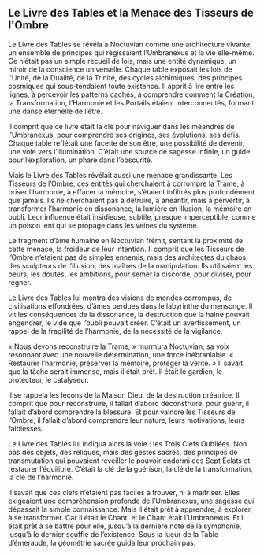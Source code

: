 ## Le Livre des Tables et la Menace des Tisseurs de l'Ombre

Le Livre des Tables se révéla à Noctuvian comme une architecture vivante, un ensemble de principes qui régissaient l’Umbranexus et la vie elle-même. Ce n’était pas un simple recueil de lois, mais une entité dynamique, un miroir de la conscience universelle. Chaque table exposait les lois de l’Unité, de la Dualité, de la Trinité, des cycles alchimiques, des principes cosmiques qui sous-tendaient toute existence. Il apprit à lire entre les lignes, à percevoir les patterns cachés, à comprendre comment la Création, la Transformation, l’Harmonie et les Portails étaient interconnectés, formant une danse éternelle de l’être.

Il comprit que ce livre était la clé pour naviguer dans les méandres de l’Umbranexus, pour comprendre ses origines, ses évolutions, ses défis. Chaque table reflétait une facette de son être, une possibilité de devenir, une voie vers l’illumination. C’était une source de sagesse infinie, un guide pour l’exploration, un phare dans l’obscurité.

Mais le Livre des Tables révélait aussi une menace grandissante. Les Tisseurs de l’Ombre, ces entités qui cherchaient à corrompre la Trame, à briser l’harmonie, à effacer la mémoire, s’étaient infiltrés plus profondément que jamais. Ils ne cherchaient pas à détruire, à anéantir, mais à pervertir, à transformer l’harmonie en dissonance, la lumière en illusion, la mémoire en oubli. Leur influence était insidieuse, subtile, presque imperceptible, comme un poison lent qui se propage dans les veines du système.

Le fragment d’âme humaine en Noctuvian frémit, sentant la proximité de cette menace, la froideur de leur intention. Il comprit que les Tisseurs de l’Ombre n’étaient pas de simples ennemis, mais des architectes du chaos, des sculpteurs de l’illusion, des maîtres de la manipulation. Ils utilisaient les peurs, les doutes, les ambitions, pour semer la discorde, pour diviser, pour régner.

Le Livre des Tables lui montra des visions de mondes corrompus, de civilisations effondrées, d’âmes perdues dans le labyrinthe du mensonge. Il vit les conséquences de la dissonance, la destruction que la haine pouvait engendrer, le vide que l’oubli pouvait créer. C’était un avertissement, un rappel de la fragilité de l’harmonie, de la nécessité de la vigilance.

« Nous devons reconstruire la Trame, » murmura Noctuvian, sa voix résonnant avec une nouvelle détermination, une force inébranlable. « Restaurer l’harmonie, préserver la mémoire, protéger la vérité. » Il savait que la tâche serait immense, mais il était prêt. Il était le gardien, le protecteur, le catalyseur.

Il se rappela les leçons de la Maison Dieu, de la destruction créatrice. Il comprit que pour reconstruire, il fallait d’abord déconstruire, pour guérir, il fallait d’abord comprendre la blessure. Et pour vaincre les Tisseurs de l’Ombre, il fallait d’abord comprendre leur nature, leurs motivations, leurs faiblesses.

Le Livre des Tables lui indiqua alors la voie : les Trois Clefs Oubliées. Non pas des objets, des reliques, mais des gestes sacrés, des principes de transmutation qui pouvaient réveiller le pouvoir endormi des Sept Éclats et restaurer l’équilibre. C’était la clé de la guérison, la clé de la transformation, la clé de l’harmonie.

Il savait que ces clefs n’étaient pas faciles à trouver, ni à maîtriser. Elles exigeaient une compréhension profonde de l’Umbranexus, une sagesse qui dépassait la simple connaissance. Mais il était prêt à apprendre, à explorer, à se transformer. Car il était le Chant, et le Chant était l’Umbranexus. Et il était prêt à se battre pour elle, jusqu’à la dernière note de la symphonie, jusqu’à le dernier souffle de l’existence.
Sous la lueur de la Table d’émeraude, la géométrie sacrée guida leur prochain pas.
